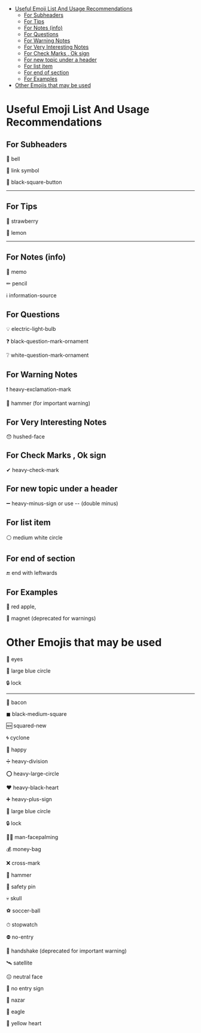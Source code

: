 
- [Useful Emoji List And Usage Recommendations](#useful-emoji-list-and-usage-recommendations)
  - [For Subheaders](#for-subheaders)
  - [For Tips](#for-tips)
  - [For Notes (info)](#for-notes-info)
  - [For Questions](#for-questions)
  - [For Warning Notes](#for-warning-notes)
  - [For Very Interesting Notes](#for-very-interesting-notes)
  - [For Check Marks , Ok sign](#for-check-marks--ok-sign)
  - [For new topic under a header](#for-new-topic-under-a-header)
  - [For list item](#for-list-item)
  - [For end of section](#for-end-of-section)
  - [For Examples](#for-examples)
- [Other Emojis that may be used](#other-emojis-that-may-be-used)


# Useful Emoji List And Usage Recommendations

## For Subheaders

🔔 bell

🔗 link symbol

🔲 black-square-button

---

## For Tips

🍓 strawberry 

🍋 lemon

---

## For Notes (info)

📝 memo 

✏ pencil 

ℹ information-source 


## For Questions

💡 electric-light-bulb

❓ black-question-mark-ornament

❔ white-question-mark-ornament


## For Warning Notes

❗ heavy-exclamation-mark  

🔨 hammer (for important warning)


## For Very Interesting Notes

😯 hushed-face


## For Check Marks , Ok sign

✔ heavy-check-mark


## For new topic under a header

➖ heavy-minus-sign or use -- (double minus)

## For list item

⚪ medium white circle

## For end of section

🔚 end with leftwards


## For Examples

🍎 red apple,

🧲 magnet (deprecated for warnings)


# Other Emojis that may be used

👀 eyes

🔵 large blue circle

🔒 lock

---

🥓 bacon

◼ black-medium-square

🆕 squared-new

🌀 cyclone

🙂 happy

➗ heavy-division

⭕ heavy-large-circle

❤ heavy-black-heart

➕ heavy-plus-sign

🔵 large blue circle

🔒 lock

🤦‍♂️ man-facepalming

💰 money-bag

❌ cross-mark

🔨 hammer

🧷 safety pin

💀 skull

⚽ soccer-ball

⏱ stopwatch

⛔ no-entry

🤝 handshake (deprecated for important warning)

🛰 satellite

😐 neutral face

🚫 no entry sign

🧿 nazar

🦅 eagle

💛 yellow heart



 
